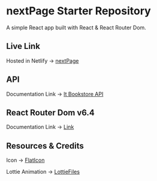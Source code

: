 # nextPage Starter Repository

A simple React app built with React & React Router Dom.

## Live Link
Hosted in Netlify -> [nextPage](https://statuesque-unicorn-ac7395.netlify.app/)


## API 

Documentation Link -> [It Bookstore API](https://api.itbook.store/)

## React Router Dom v6.4 

Documentation Link -> [Link](https://reactrouter.com/en/main/start/overview)

## Resources & Credits

Icon -> [FlatIcon](https://www.flaticon.com/)

Lottie Animation -> [LottieFiles](https://lottiefiles.com/featured)

